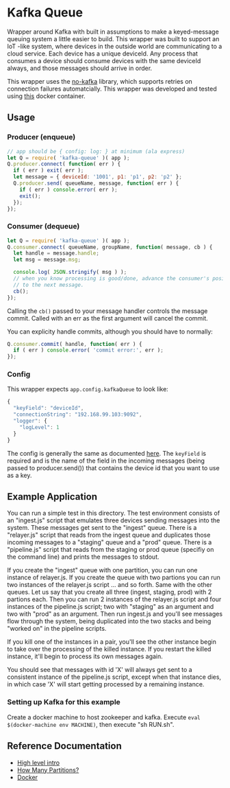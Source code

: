 # Kafka Queue

Wrapper around Kafka with built in assumptions to make a keyed-message queuing system a little easier to build.
This wrapper was built to support an IoT -like system, where devices in the outside world are communicating
to a cloud service.  Each device has a unique deviceId.  Any process that consumes a device should consume
devices with the same deviceId always, and those messages should arrive in order.

This wrapper uses the [no-kafka](https://github.com/oleksiyk/kafka) library, which supports retries on connection
failures automatcially.  This wrapper was developed and tested using [this](https://hub.docker.com/r/ches/kafka/)
docker container.

## Usage

### Producer (enqueue)

```javascript
// app should be { config: log: } at minimum (ala express)
let Q = require( 'kafka-queue' )( app );
Q.producer.connect( function( err ) {
  if ( err ) exit( err );
  let message = { deviceId: '1001', p1: 'p1', p2: 'p2' };
  Q.producer.send( queueName, message, function( err ) {
    if ( err ) console.error( err );
    exit();
  });
});
```

### Consumer (dequeue)

```javascript
let Q = require( 'kafka-queue' )( app );
Q.consumer.connect( queueName, groupName, function( message, cb ) {
  let handle = message.handle;
  let msg = message.msg;

  console.log( JSON.stringify( msg ) );
  // when you know processing is good/done, advance the consumer's position in the queue
  // to the next message.
  cb();
});
```

Calling the `cb()` passed to your message handler controls the message commit.  Called with
an err as the first argument will cancel the commit.

You can explicity handle commits, although you should have to normally:

```javascript
Q.consumer.commit( handle, function( err ) {
  if ( err ) console.error( 'commit error:', err );
});
```

### Config

This wrapper expects `app.config.kafkaQueue` to look like:

```javascript
{
  "keyField": "deviceId",
  "connectionString": "192.168.99.103:9092",
  "logger": {
    "logLevel": 1
  }
}
```

The config is generally the same as documented [here](https://github.com/oleksiyk/kafka).  The `keyField` is required and is
the name of the field in the incoming messages (being passed to producer.send()) that contains the device id that you want to use
as a key.

## Example Application

You can run a simple test in this directory.  The test environment consists of an "ingest.js" script that emulates three
devices sending messages into the system.  These messages get sent to the "ingest" queue.  There is a "relayer.js" script
that reads from the ingest queue and duplicates those incoming messages to a "staging" queue and a "prod" queue.  There
is a "pipeline.js" script that reads from the staging or prod queue (specifiy on the command line) and prints the messages
to stdout.

If you create the "ingest" queue with one partition, you can run one instance of relayer.js.  If you create the queue with
two partions you can run two instances of the relayer.js script ... and so forth.  Same with the other queues.  Let us say
that you create all three (ingest, staging, prod) with 2 partions each.  Then you can run 2 instances of the relayer.js script
and four instances of the pipeline.js script; two with "staging" as an argument and two with "prod" as an argument.  Then run
ingest.js and you'll see messages flow through the system, being duplicated into the two stacks and being "worked on" in the
pipeline scripts.

If you kill one of the instances in a pair, you'll see the other instance begin to take over the processing of the killed
instance.  If you restart the killed instance, it'll begin to process its own messages again.

You should see that messages with id 'X' will always get sent to a consistent instance of the pipeline.js script, except
when that instance dies, in which case 'X' will start getting processed by a remaining instance.

### Setting up Kafka for this example

Create a docker machine to host zookeeper and kafka.  Execute `eval $(docker-machine env MACHINE)`,
then execute "sh RUN.sh".

## Reference Documentation

* [High level intro](http://blog.cloudera.com/blog/2014/09/apache-kafka-for-beginners/)
* [How Many Partitions?](http://www.confluent.io/blog/how-to-choose-the-number-of-topicspartitions-in-a-kafka-cluster/)
* [Docker](https://hub.docker.com/r/ches/kafka/)
